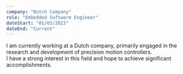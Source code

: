 ```yaml
---
company: "Dutch Company"
role: "Embedded Software Engineer"
dateStart: "01/03/2023"
dateEnd: "Current"
---
```


I am currently working at a Dutch company, primarily engaged in the research and development of precision motion controllers.  
I have a strong interest in this field and hope to achieve significant accomplishments.